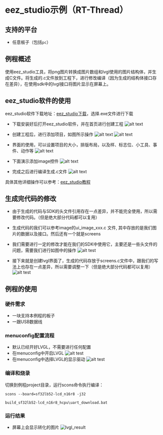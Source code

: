 # eez_studio示例（RT-Thread）

## 支持的平台
<!-- 支持哪些板子和芯片平台 -->
- 任意板子（包括`pc`）

## 例程概述 
使用eez_studio工具，将png图片转换成图片数组和lvgl使用的图片结构体，并生成C文件。将生成的.c文件放到工程下，进行修改编译（因为生成的结构体接口存在差异），在使用sdk中的lvgl接口将图片显示在屏幕上。

## eez_studio软件的使用
eez_studio软件下载地址：[eez_studio下载](https://github.com/eez-open/studio/releases)，选择.exe文件进行下载

* 下载安装好后打开eez_studio软件，并在首页进行创建工程
![alt text](assets/eez3.png)

* 创建工程后，进行添加项目，如图所示操作
![alt text](assets/eez1.png)
![alt text](assets/eez2.png)

* 界面的使用，可以设置项目的大小，排版布局，以及样、标志位、小工具、事件、动作等
![alt text](assets/eez4.png)

* 下面演示添加image控件
![alt text](assets/eez5.png)

* 完成之后进行编译生成.c文件
![alt text](assets/eez6.png)

具体其他详细操作可以参考：[eez_studio教程](https://www.bilibili.com/video/BV1vkp2egERj?spm_id_from=333.788.videopod.sections&vd_source=00a26cb15a9627841023f7adb1c7c7f4)

## 生成完代码的修改
* 由于生成的代码与SDK的头文件引用存在一点差异，并不能完全使用，所以需要修改代码。（但是绝大部分代码都可以复用）
* 生成代码的我们可以参考image的ui_image_xxx.c 文件, 其中存放的是我们图片的数据以及接口。然后还有一个就是screens
* 我们需要进行一定的修改才能在我们的SDK中使用它，主要还是一些头文件的问题，需要我们进行如图中的操作
![alt test](assets/image2.png)

* 接下来就是创建lvgl界面了，生成的代码存放于screens.c文件中，跟我们的写法上也存在一点差异，所以需要调整一下（但是绝大部分代码都可以复用）
![alt test](assets/main1.png)


## 例程的使用
### 硬件需求
* 一块支持本例程的板子
* 一跟USB数据线

### menuconfig配置流程
* 默认已经开好LVGL，不需要进行任何配置
* 在menuconfig中开启LVGL
![alt test](assets/menuconfig1.png)
* 在menuconfig中选择LVGL的显示驱动
![alt test](assets/menuconfig2.png)
### 编译和烧录
切换到例程project目录，运行scons命令执行编译：
```
scons --board=sf32lb52-lcd_n16r8 -j32
```
```
build_sf32lb52-lcd_n16r8_hcpu\uart_download.bat
```

### 运行结果
* 屏幕上会显示转化的图片
![lvgl_result](assets/result.png)





